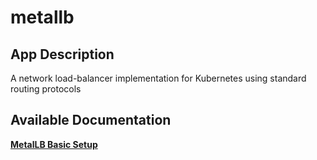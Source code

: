 # metallb

## App Description

A network load-balancer implementation for Kubernetes using standard routing protocols

## Available Documentation

[**MetalLB Basic Setup**](charts/enterprise/metallb/setup-guide)

